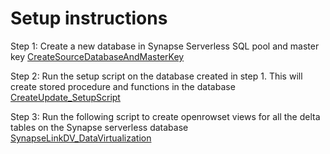 # Setup instructions 

Step 1: Create a new database in Synapse Serverless SQL pool and master key [CreateSourceDatabaseAndMasterKey](/Analytics/DataverseLink/EDL_To_SynapseLinkDV_DBSetup/Step0_EDL_To_SynapseLinkDV_CreateSourceDatabaseAndMasterKey.sql)

Step 2: Run the setup script on the database created in step 1. This will create stored procedure and functions in the database [CreateUpdate_SetupScript](/Analytics/DataverseLink/EDL_To_SynapseLinkDV_DBSetup/Step1_EDL_To_SynapseLinkDV_CreateUpdate_SetupScript.sql)

Step 3: Run the following script to create openrowset views for all the delta tables on the Synapse serverless database [SynapseLinkDV_DataVirtualization](/Analytics/DataverseLink/VirtualDatawarehouse/Step2_1_EDL_To_SynapseLinkDV_DataVirtualization.sql)
